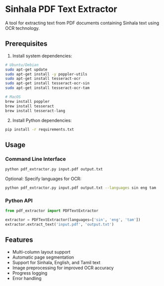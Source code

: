 # Sinhala PDF Text Extractor

A tool for extracting text from PDF documents containing Sinhala text using OCR technology.

## Prerequisites

1. Install system dependencies:
```bash
# Ubuntu/Debian
sudo apt-get update
sudo apt-get install -y poppler-utils
sudo apt-get install tesseract-ocr
sudo apt-get install tesseract-ocr-sin
sudo apt-get install tesseract-ocr-tam

# MacOS
brew install poppler
brew install tesseract
brew install tesseract-lang
```

2. Install Python dependencies:
```bash
pip install -r requirements.txt
```

## Usage

### Command Line Interface

```bash
python pdf_extractor.py input.pdf output.txt
```

Optional: Specify languages for OCR:
```bash
python pdf_extractor.py input.pdf output.txt --languages sin eng tam
```

### Python API

```python
from pdf_extractor import PDFTextExtractor

extractor = PDFTextExtractor(languages=['sin', 'eng', 'tam'])
extractor.extract_text('input.pdf', 'output.txt')
```

## Features

- Multi-column layout support
- Automatic page segmentation
- Support for Sinhala, English, and Tamil text
- Image preprocessing for improved OCR accuracy
- Progress logging
- Error handling